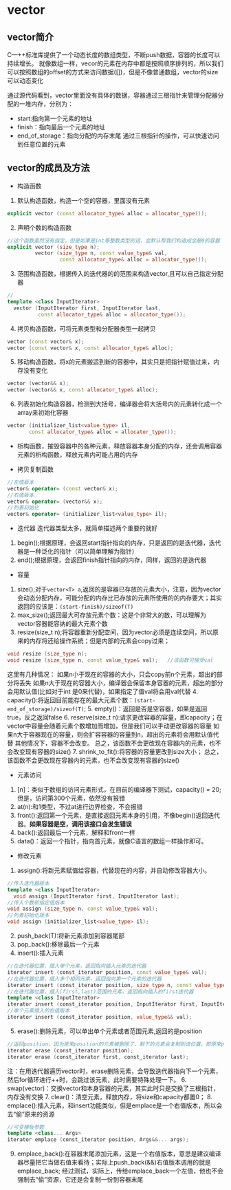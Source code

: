 # vector
## vector简介
C—++标准库提供了一个动态长度的数组类型，不断push数据，容器的长度可以持续增长。
就像数组一样，vecor的元素在内存中都是按照顺序排列的，所以我们可以按照数组的offset的方式来访问数据([])，但是不像普通数组，vector的size可以动态变化

通过源代码看到，vector里面没有具体的数据，容器通过三根指针来管理分配器分配的一堆内存，分别为：
- start:指向第一个元素的地址
- finish：指向最后一个元素的地址
- end_of_storage：指向分配的内存末尾
通过三根指针的操作，可以快速访问到任意位置的元素

## vector的成员及方法
- 构造函数
1. 默认构造函数，构造一个空的容器，里面没有元素
```C++
explicit vector (const allocator_type& alloc = allocator_type());
```

2. 声明个数的构造函数
```C++
//这个函数虽然没有指定，但是如果是int等整数类型的话，会默认帮我们构造成全是0的容器
explicit vector (size_type n);
         vector (size_type n, const value_type& val,
                 const allocator_type& alloc = allocator_type());
```

3. 范围构造函数，根据传入的迭代器的的范围来构造vector,且可以自己指定分配器
```C++
//
template <class InputIterator>
  vector (InputIterator first, InputIterator last,
          const allocator_type& alloc = allocator_type());
```

4. 拷贝构造函数，可将元素类型和分配器类型一起拷贝
```C++
vector (const vector& x);
vector (const vector& x, const allocator_type& alloc);
```

5. 移动构造函数，将x的元素搬运到新的容器中，其实只是把指针赋值过来，内存没有变化
```C++
vector (vector&& x);
vector (vector&& x, const allocator_type& alloc);
```

6. 列表初始化构造容器，检测到大括号，编译器会将大括号内的元素转化成一个array来初始化容器
```C++
vector (initializer_list<value_type> il,
       const allocator_type& alloc = allocator_type());
```

- 析构函数，摧毁容器中的各种元素，释放容器本身分配的内存，还会调用容器元素的析构函数，释放元素内可能占用的内存

- 拷贝复制函数
```C++
//左值版本
vector& operator= (const vector& x);
//右值版本
vector& operator= (vector&& x);
//列表初始化
vector& operator= (initializer_list<value_type> il);
```

- 迭代器
迭代器类型太多，就简单描述两个重要的就好
1. begin();根据原理，会返回start指针指向的内存，只是返回的是迭代器，迭代器是一种泛化的指针（可以简单理解为指针）
2. end();根据原理，会返回finish指针指向的内存，同样，返回的是迭代器

- 容量
1. size();对于`vector<T> a`,返回的是容器已存放的元素大小，注意，因为vector会动态分配内存，可能分配的内存比已存放的元素所使用的的内存要大；其实返回的应该是：`(start-finish)/sizeof(T)`
2. max_size();返回最大可存放元素个数：这是个非常大的数，可以理解为vector容器能容纳的最大元素个数
3. resize(size_t n);将容器重新分配空间，因为vector必须是连续空间，所以原来的内存将还给操作系统；但是内部的元素会copy过来；
```C++
void resize (size_type n);
void resize (size_type n, const value_type& val);   //该函数可接受val
```
这里有几种情况：
如果n小于现在的容器的大小，只会copy前n个元素，超出的部分将丢失
如果n大于现在的容器大小，编译器会保留本身容器的元素，超出的部分会用默认值(比如对于int 是0来代替)，如果指定了值val将会用val代替
4. capacity():将返回目前能存在的最大元素个数：`(start-end_of_storage)/sizeof(T)`;
5. empty()：返回是否是空容器，如果是返回true，反之返回false
6. reserve(size_t n):请求更改容器的容量，即capacity；在vector中容量会随着元素个数增加而增加，但是我们可以手动更改容器的容量
如果n大于容器现在的容量，则会扩容容器的容量到n，超出的元素将会用默认值代替
其他情况下，容器不会改变。
总之，该函数不会更改现在容器内的元素，也不会改变现有容器的size()
7. shrink_to_fit():将容器的容量更改到size大小；
总之，该函数不会更改现在容器内的元素，也不会改变现有容器的size()

- 元素访问
1. [n]：类似于数组的访问元素形式，在目前的编译器下测试，capacity() = 20;但是，访问第300个元素，依然没有报错
2. at(n):和1类型，不过at进行边界检查，不会报错
3. front():返回第一个元素，是直接返回元素本身的引用，不像begin()返回迭代器。**如果容器是空，调用该接口会发生错误**
4. back():返回最后一个元素，解释和front一样
5. data()：返回一个指针，指向首元素，就像C语言的数组一样操作即可。

- 修改元素
1. assign():将新元素赋值给容器，代替现在的内容，并自动修改容器大小。
```C++
//传入迭代器版本
template <class InputIterator>
  void assign (InputIterator first, InputIterator last);
//传入个数和指定值版本
void assign (size_type n, const value_type& val);
//列表初始化版本
void assign (initializer_list<value_type> il);
```
2. push_back(T):将新元素添加到容器尾部 
3. pop_back():移除最后一个元素
4. insert():插入元素
```C++
//在迭代器位置，插入单个元素，返回指向插入元素的迭代器
iterator insert (const_iterator position, const value_type& val);
//在迭代器位置，插入多个相同元素，返回指向第一个元素的迭代器
iterator insert (const_iterator position, size_type n, const value_type& val);
//在迭代器位置，插入[first,last)范围的元素，返回指向插入的first迭代器
template <class InputIterator>
iterator insert (const_iterator position, InputIterator first, InputIterator last);
//单个元素插入的右值版本
iterator insert (const_iterator position, value_type&& val);
```
5. erase():删除元素，可以单出单个元素或者范围元素,返回的是position
```C++
//返回position，因为原来position的元素被删除了，剩下的元素会复制到该位置，即原来position+1的元素
iterator erase (const_iterator position);
iterator erase (const_iterator first, const_iterator last);
```
注：在用迭代器遍历vector时，erase删除元素，会导致迭代器指向下一个元素，然后for循环进行++时，会跳过该元素，此时需要特殊处理一下。
6. swap(vector)：交换vector和本身容器的元素，其实此时只是交换了三根指针，内存没有交换
7. clear()：清空元素，释放内存，将size和capacity都置0；
8. emplace():插入元素，和insert功能类似，但是emplace是一个右值版本，所以会去“偷”原来的资源
```C++
//可变模板参数
template <class... Args>
iterator emplace (const_iterator position, Args&&... args);
```
9. emplace_back():在容器末尾添加元素，这是一个右值版本，意思是建议编译器尽量把它当做右值来看待；实际上push_back(&&)右值版本调用的就是emplace_back;
经过测试，实际上，传给emplace_back一个左值，他也不会强制去“偷”资源，它还是会复制一份到容器末尾

